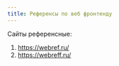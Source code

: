 ```yaml
---
title: Референсы по веб фронтенду
---
```


Сайты референсные:
1. <https://webref.ru/>
1. <https://webreff.ru/>
